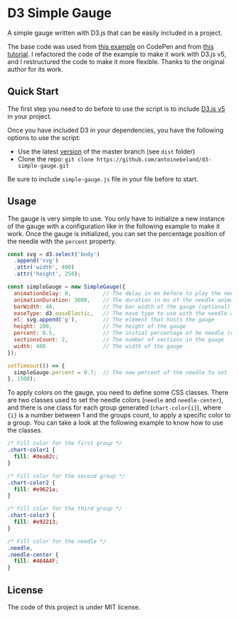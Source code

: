 D3 Simple Gauge
===============

A simple gauge written with D3.js that can be easily included in a project.

The base code was used from [this example](https://codepen.io/anon/pen/WKyXgr) on CodePen and from 
[this tutorial](https://jaketrent.com/post/rotate-gauge-needle-in-d3/). I refactored the code of the example to make 
it work with D3.js v5, and I restructured the code to make it more flexible. Thanks to the original author for its 
work.

Quick Start
-----------
The first step you need to do before to use the script is to include [D3.js v5](https://github.com/d3/d3) in your 
project.

Once you have included D3 in your dependencies, you have the following options to use the script:

- Use the latest [version](https://raw.githubusercontent.com/antoinebeland/d3-simple-gauge/master/dist/simple-gauge.js) 
of the master branch (see `dist` folder)
- Clone the repo: `git clone https://github.com/antoinebeland/d3-simple-gauge.git`

Be sure to include `simple-gauge.js` file in your file before to start.

Usage
-----
The gauge is very simple to use. You only have to initialize a new instance of the gauge with a configuration
like in the following example to make it work. Once the gauge is initialized, you can set the percentage position of
the needle with the `percent` property.

```javascript
const svg = d3.select('body')
  .append('svg')
  .attr('width', 400)
  .attr('height', 250);

const simpleGauge = new SimpleGauge({
  animationDelay: 0,          // The delay in ms before to play the needle animation (optional)
  animationDuration: 3000,    // The duration in ms of the needle animation (optional)
  barWidth: 40,               // The bar width of the gauge (optional)
  easeType: d3.easeElastic,   // The ease type to use with the needle animation (optional)
  el: svg.append('g'),        // The element that hosts the gauge
  height: 200,                // The height of the gauge
  percent: 0.5,               // The initial percentage of he needle (optional)         
  sectionsCount: 2,           // The number of sections in the gauge
  width: 400                  // The width of the gauge
});

setTimeout(() => {
  simpleGauge.percent = 0.7;  // The new percent of the needle to set
}, 1500);
```

To apply colors on the gauge, you need to define some CSS classes. There are two classes used to set the needle colors 
(`needle` and `needle-center`), and there is one class for each group generated (`chart-color{i}`), where `{i}` is a 
number between 1 and the groups count, to apply a specific color to a group. You can take a look at the following 
example to know how to use the classes.

```css
/* Fill color for the first group */
.chart-color1 {
  fill: #dea82c;
}

/* Fill color for the second group */
.chart-color2 {
  fill: #e9621a;
}

/* Fill color for the third group */
.chart-color3 {
  fill: #e92213;
}

/* Fill color for the needle */
.needle,
.needle-center {
  fill: #464A4F;
}
```

License
-------
The code of this project is under MIT license.
